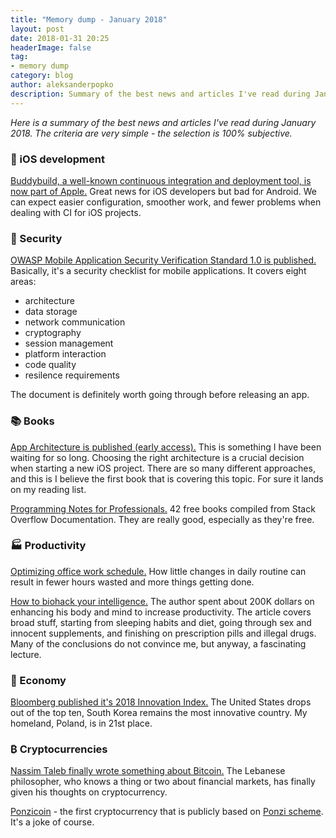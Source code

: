 ```yaml
---
title: "Memory dump - January 2018"
layout: post
date: 2018-01-31 20:25
headerImage: false
tag:
- memory dump
category: blog
author: aleksanderpopko
description: Summary of the best news and articles I've read during January 2018.
---
```

*Here is a summary of the best news and articles I've read during January 2018. The criteria are very simple - the selection is 100% subjective.*

### 📱 iOS development

[Buddybuild, a well-known continuous integration and deployment tool, is now part of Apple.](https://www.buddybuild.com/blog/buddybuild-is-now-part-of-apple) Great news for iOS developers but bad for Android. We can expect easier configuration, smoother work, and fewer problems when dealing with CI for iOS projects.

###  🔐 Security

[OWASP Mobile Application Security Verification Standard 1.0 is published.](https://github.com/OWASP/owasp-masvs/releases) Basically, it's a security checklist for mobile applications. It covers eight areas: 

* architecture
* data storage
* network communication
* cryptography
* session management
* platform interaction
* code quality
* resilence requirements  

The document is definitely worth going through before releasing an app.

### 📚 Books

[App Architecture is published (early access).](https://www.objc.io/blog/2018/01/19/new-book-ios-app-architecture/) This is something I have been waiting for so long. Choosing the right architecture is a crucial decision when starting a new iOS project. There are so many different approaches, and this is I believe the first book that is covering this topic. For sure it lands on my reading list.  

[Programming Notes for Professionals.](http://goalkicker.com) 42 free books compiled from Stack Overflow Documentation. They are really good, especially as they're free.  

###  🏭 Productivity

[Optimizing office work schedule.](https://codeburst.io/optimizing-office-work-schedule-8c7179434b9a) How little changes in daily routine can result in fewer hours wasted and more things getting done.

[How to biohack your intelligence.](https://hackernoon.com/biohack-your-intelligence-now-or-become-obsolete-97cdd15e395f) The author spent about 200K dollars on enhancing his body and mind to increase productivity. The article covers broad stuff, starting from sleeping habits and diet, going through sex and innocent supplements, and finishing on prescription pills and illegal drugs. Many of the conclusions do not convince me, but anyway, a fascinating lecture.

### 💸 Economy

[Bloomberg published it's 2018 Innovation Index.](https://www.bloomberg.com/news/articles/2018-01-22/south-korea-tops-global-innovation-ranking-again-as-u-s-falls) The United States drops out of the top ten, South Korea remains the most innovative country. My homeland, Poland, is in 21st place.  

### ₿ Cryptocurrencies   

[Nassim Taleb finally wrote something about Bitcoin.](https://medium.com/opacity/bitcoin-1537e616a074) The Lebanese philosopher, who knows a thing or two about financial markets, has finally given his thoughts on cryptocurrency.  

[Ponzicoin](http://ponzicoin.co/home.html) - the first cryptocurrency that is publicly based on [Ponzi scheme](https://en.wikipedia.org/wiki/Ponzi_scheme). It's a joke of course.
